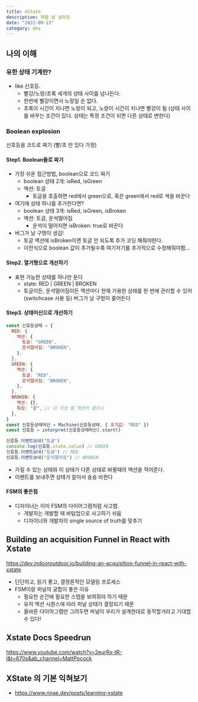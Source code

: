 ```yaml
---
title: XState
description: 제발 날 살려조
date: "2022-09-13"
category: dev
---
```


## 나의 이해

### 유한 상태 기계란?

- like 신호등.
  - 빨강/노랑/초록 세개의 상태 사이를 넘나든다.
  - 한번에 빨강이면서 노랑일 순 없다.
  - 초록이 시간이 지나면 노랑이 되고, 노랑이 시간이 지나면 빨강이 됨 (상태 사이를 바꾸는 조건이 있다. 상태는 특정 조건이 되면 다른 상태로 변한다)

### Boolean explosion

신호등을 코드로 짜기 (빨/초 만 있다 가정)

#### Step1. Boolean들로 짜기

- 가장 쉬운 접근방법, boolean으로 코드 짜기
  - boolean 상태 2개: isRed, isGreen
  - 액션: 토글
    - 토글을 호출하면 red에서 green으로, 혹은 green에서 red로 색을 바꾼다
- 여기에 상태 하나를 추가한다면?
  - boolean 상태 3개: isRed, isGreen, isBroken
  - 액션: 토글, 운석떨어짐
    - 운석이 떨어지면 isBroken: true로 바꾼다
- 버그가 날 구멍이 생김!
  - 토글 액션에 isBroken이면 토글 안 되도록 추가 코딩 해줘야한다.
  - 이런식으로 boolean 값이 추가될수록 여기저기를 추가적으로 수정해줘야함...

#### Step2. 열거형으로 개선하기

- 표현 가능한 상태를 하나만 둔다
  - state: RED | GREEN | BROKEN
  - 토글이든, 운석떨어짐이든 액션마다 현재 가용한 상태를 한 번에 관리할 수 있어(switchcase 사용 등) 버그가 날 구멍이 줄어든다

#### Step3. 상태머신으로 개선하기

```js
const 신호등상태 = {
  RED: {
    액션: {
      토글: "GREEN",
      운석떨어짐: "BROKEN",
    },
  },
  GREEN: {
    액션: {
      토글: "RED",
      운석떨어짐: "BROKEN",
    },
  },
  BROKEN: {
    액션: {},
    특징: "끝", // 더 이상 할 액션이 없으니
  },
}
const 신호등상태머신 = Machine(신호등상태, { 초기값: "RED" })
const 신호등 = interpret(신호등상태머신).start()

신호등.이벤트보내("토글")
console.log(신호등.state.value) // GREEN
신호등.이벤트보내("토글") // RED
신호등.이벤트보내("운석떨어짐") // BROKEN
```

- 가질 수 있는 상태와 이 상태가 다른 상태로 바뀔때의 액션을 적어준다.
- 이벤트를 보내주면 상태가 알아서 숑숑 바뀐다

#### FSM의 좋은점

- 디자이너는 이미 FSM의 다이어그램처럼 사고함.
  - 개발자는 개발할 때 바텀업으로 사고하기 쉬움
  - 디자이너와 개발자의 single source of truth를 맞추기

## Building an acquisition Funnel in React with Xstate

https://dev.indooroutdoor.io/building-an-acquisition-funnel-in-react-with-xstate

- 단단하고, 읽기 좋고, 결정론적인 모델링 프로세스
- FSM이랑 퍼널의 궁합이 좋은 이유
  - 필요한 순간에 필요한 스텝을 보여줘야 하기 때문
  - 유저 액션 시퀀스에 따라 퍼널 상태가 결정되기 때문
  - 올바른 다이어그램만 그려두면 퍼널이 우리가 설계한대로 동작할거라고 기대할 수 있다!

## Xstate Docs Speedrun

https://www.youtube.com/watch?v=2eurRx-tR-I&t=670s&ab_channel=MattPocock

## XState 의 기본 익혀보기

- https://www.rinae.dev/posts/learning-xstate
